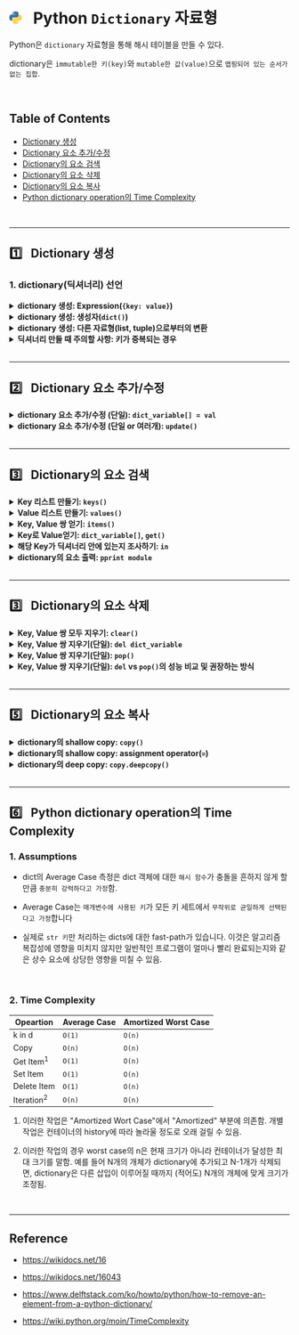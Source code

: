 # <a href="https://www.python.org/"><img src="https://raw.githubusercontent.com/KIMBIBLE/KIMBIBLE/main/icons/python.svg" title="Python" width="22px"/></a>&ensp; Python `Dictionary` 자료형

Python은 `dictionary` 자료형을 통해 해시 테이블을 만들 수 있다.

dictionary은 `immutable한 키(key)`와 `mutable한 값(value)`으로 `맵핑되어 있는 순서가 없는 집합`.

<br/>

## Table of Contents

* [Dictionary 생성](#section_01)
* [Dictionary 요소 추가/수정](#section_02)
* [Dictionary의 요소 검색](#section_03)
* [Dictionary의 요소 삭제](#section_04)
* [Dictionary의 요소 복사](#section_05)
* [Python dictionary operation의 Time Complexity](#section_06)


<br/>

---

<!--
################### Section 01 #############################
-->
<h2 id="section_01">1️⃣&ensp; Dictionary 생성</h2>


### 1. dictionary(딕셔너리) 선언

<details>
<summary><b>dictionary 생성: Expression(<code>{key: value}</code>)</b></summary>

```py
dict_1 = {}
dict_2 = {'name':'bbkim', 'birth': '1207'}
dict_3 = {'a': 1, 'b': [1, 2, 3]}
```

> :bulb:&ensp; dictionary의 키로는 immutable한 값은 사용할 수 있지만, mutable한 객체는 사용할 수 없음.

* `Immutable` : 숫자(number), 문자열(string), 튜플(tuple)

* `Mutable` : 리스트(list), 딕셔너리(dictionary), NumPy의 배열(ndarray)

---

</details>

<details>
<summary><b>dictionary 생성: 생성자(<code>dict()</code>)</b></summary>

```py
# dict constructor를 통핸 dictionary 생성.
dict_3 = dict(a = 1, b = 2, c= 3, d = 4)
```

---

</details>

<details>
<summary><b>dictionary 생성: 다른 자료형(list, tuple)으로부터의 변환</b></summary>

```py
dict_4 = dict([['bbkim', 123], ['awesome', 345]])
dict_5 = dict([('bbkim', 123), ('awesome', 345)])

# {'bbkim': 123, 'awesome': 345}
```

> :bulb:&ensp; 리스트 속에 리스트나 튜플, 튜플속에 리스트나 튜플의 값을 키와 value를 나란히 입력하면, 아래와 같이 dict로 변형할 수 있음. 

---

</details>

<details>
<summary><b>딕셔너리 만들 때 주의할 사항: 키가 중복되는 경우</b></summary>

```py
a = {1:'a', 1:'b'} # {1: 'b'} 
```

> :bulb:&ensp; 딕셔너리에서 Key는 고유한 값이므로 중복되는 Key 값을 설정해 놓으면 하나를 제외한 나머지 것들이 모두 무시됨!

</details>

<br/>

---

<!--
################### Section 02 #############################
-->
<h2 id="section_02">2️⃣&ensp; Dictionary 요소 추가/수정</h2>

<details>
<summary><b>dictionary 요소 추가/수정 (단일): <code>dict_variable[] = val</code></b></summary>

```py
a = {1: ['a', 'b', 'c'], 2: ['q', 'w', 'e']}

# dictionary에 요소 추가(단일)
a[3] = ['h'] # {1: ['a', 'b', 'c'], 2: ['q', 'w', 'e'], 3: ['h']}

# dictionary의 요소 수정(단일)
a[1] = 1 # {1: 1, 2: ['q', 'w', 'e'], 3: ['h']}
```

---

</details>

<details>
<summary><b>dictionary 요소 추가/수정 (단일 or 여러개): <code>update()</code></b></summary>

```py
a = {1: ['a', 'b', 'c'], 2: ['q', 'w', 'e']}

# dictionary에 요소 추가(단일 or 여러개)
a.update({1: 'a', 2: 'b'}) # {1: 'a', 2: 'b'}

# dictionary의 요소 수정(단일 or 여러개)
a.update({3: 3, 4: 4}) # {1: 'a', 2: 'b', 3: 3, 4: 4}
```

</details><br/>

---
<!--
################### Section 03 #############################
-->
<h2 id="section_03">3️⃣&ensp; Dictionary의 요소 검색</h2>


<details>
<summary><b>Key 리스트 만들기: <code>keys()</code></b></summary>

```py
x = dict(a = 1, b = 2, c = 3, d = 4)
x.keys() # dict_keys(['a', 'b', 'c', 'd'])
type(x.keys()) # <class 'dict_keys'>
```

> :bulb:&ensp; `x.keys()` 실행 시 iterable한 `dict_keys` 객체가 반환됨. (key들의 순서는 보장하지 않음!)

---

</details>

<details>
<summary><b>Value 리스트 만들기: <code>values()</code></b></summary>

```py
x = dict(a = 1, b = 2, c = 3, d = 4)
x.values() # dict_values([1, 2, 3, 4])
type(x.keys()) # <class 'dict_values'>
```

> :bulb:&ensp; `x.values()` 실행 시 iterable한 `dict_values` 객체가 반환됨. (value들의 순서는 보장하지 않음!)

---

</details>

<details>
<summary><b>Key, Value 쌍 얻기: <code>items()</code></b></summary>

```py
x = dict(a = 1, b = 2, c = 3, d = 4)
x.items() # dict_items([('a', 1), ('b', 2), ('c', 3), ('d', 4)])
type(x.items()) # <class 'dict_items'>

for k, v in x.items():
    print("key = {key}, value={value}".format(key=k, value=v))
"""
key = a, value=1
key = b, value=2
key = c, value=3
key = d, value=4
"""
```

> :bulb:&ensp; `x.items()` 실행 시 iterable한 `dict_items` 객체가 반환됨. (item들의 순서는 보장하지 않음!)

---

</details>

<details>
<summary><b>Key로 Value얻기: <code>dict_variable[]</code>, <code>get()</code></b></summary>

```py
# dict_variable['key_name'] syntax를 통한 value 접근

x = dict(a = 1, b = 2, c = 3, d = 4)
x['a'] # 1
x['asdf'] # 존재하지 않는 키로 접근 시 KeyError Exception 발생
"""
raceback (most recent call last):
  File "<stdin>", line 1, in <module>
KeyError: 'asdf'
"""
```

```py
# dict_variable.get('key_name') syntax를 통한 value 접근

x = dict(a = 1, b = 2, c = 3, d = 4)
x.get('a') # 1
x.get('asdf') == None # True: 존재하지 않는 키로 접근 시 None 리턴
```

---

</details>

<details>
<summary><b>해당 Key가 딕셔너리 안에 있는지 조사하기: <code>in</code></b></summary>

```py
x = dict(a = 1, b = 2, c = 3, d = 4)
'a' in x # True
'asdf' in x # False
```
---

</details>

<details>
<summary><b>dictionary의 요소 출력: <code>pprint module</code></b></summary>

```py
from pprint import pprint

dict_1 = {'bbkim': 123, 'awesome': 345, 'qwer': [1, 2, 3, 4], 'age': 10, 'sdfg': ['a', 'b', 'c', 'd']}
pprint(a)

"""
{'age': 10,
 'awesome': 345,
 'bbkim': 123,
 'qwer': [1, 2, 3, 4],
 'sdfg': ['a', 'b', 'c', 'd']}
"""
```
</details><br/>

---

<!--
################### Section 04 #############################
-->
<h2 id="section_04">3️⃣&ensp; Dictionary의 요소 삭제</h2>

<details>
<summary><b>Key, Value 쌍 모두 지우기: <code>clear()</code></b></summary>

```py
x = {'a': [1, 2, 3], 'b': 20, 'c': 15, 'd': 30}
x.clear()
print(a) # {}
```

---

</details>

<details>
<summary><b>Key, Value 쌍 지우기(단일): <code>del dict_variable</code></b></summary>

```py
x = {'a': [1, 2, 3], 'b': 20, 'c': 15, 'd': 30}
del x['a']
print(a) # {'b': 20, 'c': 15, 'd': 30}
```

---

</details>

<details>
<summary><b>Key, Value 쌍 지우기(단일): <code>pop()</code></b></summary>

```py
x = {'a': [1, 2, 3], 'b': 20, 'c': 15, 'd': 30}

# 존재하는 키를 pop할 때
x.pop('a') # [1, 2, 3]
print(x) # {'b': 20, 'c': 15, 'd': 30}

# 존재하지 않는 키를 pop할 때 without parameter
x.pop('asdf') # KeyError Exception 발생
"""
Traceback (most recent call last):
  File "<stdin>", line 1, in <module>
KeyError: 'asdf'
"""

# 존재하지 않는 키를 pop할 때 with parameter
x.pop('asdf', None) == None # True
```

---

</details>

<details>
<summary><b>Key, Value 쌍 지우기(단일): <code>del</code> vs <code>pop()</code>의 성능 비교 및 권장하는 방식</b></summary>

```py
from timeit import timeit

del_snippet = "x1 = {'a': [1, 2, 3], 'b': 20, 'c': 15, 'd': 30}; del x1['a']"
pop_snippet = "x2 = {'a': [1, 2, 3], 'b': 20, 'c': 15, 'd': 30}; x2.pop('a', None)"

timeit(del_snippet) # 백만번 실행시간: 0.19542962400009856
timeit(pop_snippet) # 백만번 실행시간: 0.22955768899964824
```

> :bulb:&ensp; 평균적인 실행 시간은 `pop()`이 `del`보다 느림. 하지만 `pop()`은 `fallback 값`을 가지고 있어 런타임 오류 핸들링에 용이함.

</details><br/>

---

<!--
################### Section 05 #############################
-->
<h2 id="section_05">5️⃣&ensp; Dictionary의 요소 복사</h2>

<details>
<summary><b>dictionary의 shallow copy: <code>copy()</code></b></summary>

```py
x = {'a': [1, 2, 3], 'b': 20, 'c': 15, 'd': 30}
y = x.copy() # shallow copy

# dictionary의 mutable element 수정
x['a'].append(4)
print(x) # {'a': [1, 2, 3, 4], 'b': 20, 'c': 15, 'd': 30}
print(y) # {'a': [1, 2, 3, 4], 'b': 20, 'c': 15, 'd': 30}
id(x) == id(y) # Fasle
id(x['a']) == id(y['a']) # True

# dictionary의 immutable element 수정
x['b'] = 3 
print(x) # {'a': [1, 2, 3, 4], 'b': 3, 'c': 15, 'd': 30}
print(y) # {'a': [1, 2, 3, 4], 'b': 20, 'c': 15, 'd': 30}
id(x) == id(y) # Fasle
id(x['b']) == id(y['b']) # False
```

> :bulb:&ensp; `copy()` 사용 시, 복사된 객체 저장을 위한 새로운 객체가 생성되지만, 내부의 mutable element의 경우 주소값만 복사됨.

---

</details>

<details>
<summary><b>dictionary의 shallow copy: assignment operator(<code>=</code>)</b></summary>

```py
x = {'a': [1, 2, 3], 'b': 20, 'c': 15, 'd': 30}
y = x # shallow copy

# dictionary의 mutable element 수정
x['a'].append(4)
print(x) # {'a': [1, 2, 3, 4], 'b': 20, 'c': 15, 'd': 30}
print(y) # {'a': [1, 2, 3, 4], 'b': 20, 'c': 15, 'd': 30}
id(x) == id(y) # True
id(x['a']) == id(y['a']) # True

# dictionary의 immutable element 수정
x['b'] = 3 
print(x) # {'a': [1, 2, 3, 4], 'b': 3, 'c': 15, 'd': 30}
print(y) # {'a': [1, 2, 3, 4], 'b': 3, 'c': 15, 'd': 30}
id(x) == id(y) # True
id(x['b']) == id(y['b']) # True
```

> :bulb:&ensp; assignment operator(`=`) 사용 시, 새로운 객체가 생성되지 않고 변수의 참조만 복사됨. 따라서 두 변수가 같은 객체를 가리킴.

---

</details>

<details>
<summary><b>dictionary의 deep copy: <code>copy.deepcopy()</code></b></summary>

```py
import copy
x = {'a': [1, 2, 3], 'b': 20, 'c': 15, 'd': 30}
y = copy.deepcopy(x)

# dictionary의 mutable element 수정
x['a'].append(4)
print(x) # {'a': [1, 2, 3, 4], 'b': 20, 'c': 15, 'd': 30}
print(y) # {'a': [1, 2, 3], 'b': 20, 'c': 15, 'd': 30}
id(x) == id(y) # False
id(x['a']) == id(y['a']) # False

# dictionary의 immutable element 수정
x = {'a': [1, 2, 3], 'b': 20, 'c': 15, 'd': 30}
x['b'] = 3 
print(x) # {'a': [1, 2, 3], 'b': 3, 'c': 15, 'd': 30}
print(y) # {'a': [1, 2, 3], 'b': 20, 'c': 15, 'd': 30}
id(x) == id(y) # False
id(x['b']) == id(y['b']) # False
```

> :bulb:&ensp; `copy.deepcopy()` 사용 시, 복사된 객체 저장을 위한 새로운 객체가 생성되고, 내부의 mutable element들 또한 주소값만 복사되지 않고 내용까지 복사됨.

</details><br/>

---
<h2 id="section_06">6️⃣&ensp; Python dictionary operation의 Time Complexity</h2>

### 1. Assumptions

* dict의 Average Case 측정은 dict 객체에 대한 `해시 함수`가 충돌을 흔하지 않게 할 만큼 `충분히 강력하다고 가정`함.

* Average Case는 `매개변수에 사용된 키`가 모든 키 세트에서 `무작위로 균일하게 선택된다고 가정`합니다

* 실제로 `str 키`만 처리하는 dicts에 대한 fast-path가 있습니다. 이것은 알고리즘 복잡성에 영향을 미치지 않지만 일반적인 프로그램이 얼마나 빨리 완료되는지와 같은 상수 요소에 상당한 영향을 미칠 수 있음.

<br/>

### 2. Time Complexity

|Opeartion|Average Case|Amortized Worst Case|
|-|-|-|
|k in d|`O(1)`|`O(n)`|
|Copy|`O(n)`|`O(n)`|
|Get Item<sup>1</sup>|`O(1)`|`O(n)`|
|Set Item|`O(1)`|`O(n)`|
|Delete Item|`O(1)`|`O(n)`|
|Iteration<sup>2</sup>|`O(n)`|`O(n)`|

1. 이러한 작업은 "Amortized Wort Case"에서 "Amortized" 부분에 의존함. 개별 작업은 컨테이너의 history에 따라 놀라울 정도로 오래 걸릴 수 있음.

2. 이러한 작업의 경우 worst case의 n은 현재 크기가 아니라 컨테이너가 달성한 최대 크기를 말함. 예를 들어 N개의 개체가 dictionary에 추가되고 N-1개가 삭제되면, dictionary은 다른 삽입이 이루어질 때까지 (적어도) N개의 개체에 맞게 크기가 조정됨.

<br/>

---
## Reference

* https://wikidocs.net/16

* https://wikidocs.net/16043

* https://www.delftstack.com/ko/howto/python/how-to-remove-an-element-from-a-python-dictionary/

* https://wiki.python.org/moin/TimeComplexity